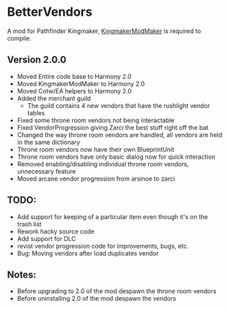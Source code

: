 # BetterVendors
A mod for Pathfinder Kingmaker, [KingmakerModMaker](https://github.com/lucianposton/KingmakerModMaker) is required to compile.

## Version 2.0.0
* Moved Entire code base to Harmony 2.0
* Moved KingmakerModMaker to Harmony 2.0
* Moved Cotw/EA helpers to Harmony 2.0
* Added the merchant guild
  * The guild contains 4 new vendors that have the rushlight vendor tables
* Fixed some throne room vendors not being interactable
* Fixed VendorProgression giving Zarci the best stuff right off the bat
* Changed the way throne room vendors are handled, all vendors are held in the same dictionary
* Throne room vendors now have their own BlueprintUnit
* Throne room vendors have only basic dialog now for quick interaction
* Removed enabling/disabling individual throne room vendors, unnecessary feature
* Moved arcane vendor progression from arsinoe to zarci

## TODO:
* Add support for keeping of a particular item even though it's on the trash list
* Rework hacky source code
* Add support for DLC
* revist vendor progression code for improvements, bugs, etc. 
* Bug: Moving vendors after load duplicates vendor

## Notes:
* Before upgrading to 2.0 of the mod despawn the throne room vendors
* Before uninstalling 2.0 of the mod despawn the vendors 

